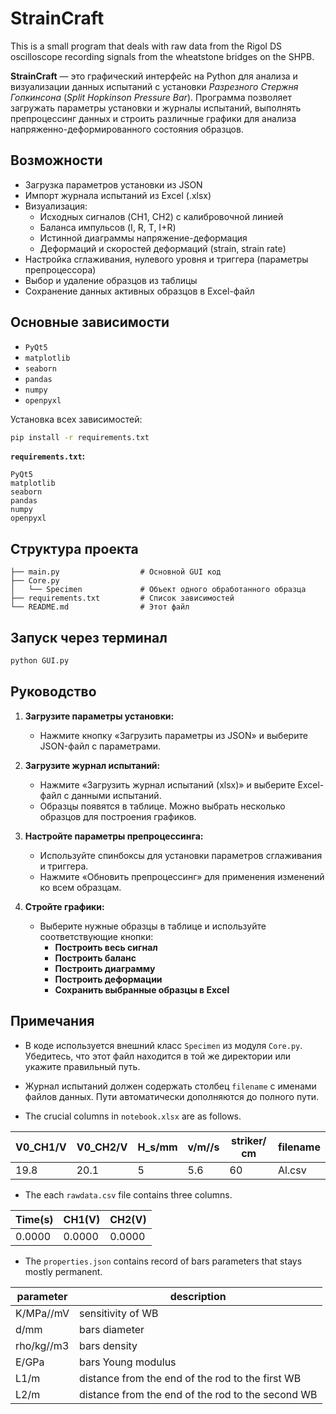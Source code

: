 # StrainCraft
This is a small program that deals with raw data from the Rigol DS oscilloscope recording signals from the wheatstone bridges on the SHPB.

**StrainCraft** — это графический интерфейс на Python для анализа и визуализации данных испытаний с установки *Разрезного Стержня Гопкинсона* (*Split Hopkinson Pressure Bar*). Программа позволяет загружать параметры установки и журналы испытаний, выполнять препроцессинг данных и строить различные графики для анализа напряженно-деформированного состояния образцов.

## Возможности

- Загрузка параметров установки из JSON
- Импорт журнала испытаний из Excel (.xlsx)
- Визуализация:
  - Исходных сигналов (CH1, CH2) с калибровочной линией
  - Баланса импульсов (I, R, T, I+R)
  - Истинной диаграммы напряжение-деформация
  - Деформаций и скоростей деформаций (strain, strain rate)
- Настройка сглаживания, нулевого уровня и триггера (параметры препроцессора)
- Выбор и удаление образцов из таблицы
- Сохранение данных активных образцов в Excel-файл

## Основные зависимости

- `PyQt5`
- `matplotlib`
- `seaborn`
- `pandas`
- `numpy`
- `openpyxl`

Установка всех зависимостей:

```bash
pip install -r requirements.txt
```

**`requirements.txt`:**

```
PyQt5
matplotlib
seaborn
pandas
numpy
openpyxl
```

## Структура проекта

```
├── main.py                  # Основной GUI код
├── Core.py
│   └── Specimen             # Объект одного обработанного образца
├── requirements.txt         # Список зависимостей
└── README.md                # Этот файл
```

## Запуск через терминал

```bash
python GUI.py
```

## Руководство

1. **Загрузите параметры установки:**
   - Нажмите кнопку «Загрузить параметры из JSON» и выберите JSON-файл с параметрами.

2. **Загрузите журнал испытаний:**
   - Нажмите «Загрузить журнал испытаний (xlsx)» и выберите Excel-файл с данными испытаний.
   - Образцы появятся в таблице. Можно выбрать несколько образцов для построения графиков.

3. **Настройте параметры препроцессинга:**
   - Используйте спинбоксы для установки параметров сглаживания и триггера.
   - Нажмите «Обновить препроцессинг» для применения изменений ко всем образцам.

4. **Стройте графики:**
   - Выберите нужные образцы в таблице и используйте соответствующие кнопки:
     - **Построить весь сигнал**
     - **Построить баланс**
     - **Построить диаграмму**
     - **Построить деформации**
     - **Сохранить выбранные образцы в Excel**

## Примечания

- В коде используется внешний класс `Specimen` из модуля `Core.py`. Убедитесь, что этот файл находится в той же директории или укажите правильный путь.
- Журнал испытаний должен содержать столбец `filename` с именами файлов данных. Пути автоматически дополняются до полного пути.

- The crucial columns in `notebook.xlsx` are as follows.

| V0_CH1/V | V0_CH2/V | H_s/mm | v/m//s | striker/сm | filename |
| ---      |  ---     |  ---   | ---    | ---       | ---      |
| 19.8     | 20.1     | 5      | 5.6    | 60        | Al.csv   |

- The each `rawdata.csv` file contains three columns.

| Time(s) | CH1(V) | CH2(V) |
| ---     | ---    | ---    |
| 0.0000  | 0.0000 | 0.0000 |

- The `properties.json` contains record of bars parameters that stays mostly permanent.

| parameter | description                                       |
|---        |---                                                |
|K/MPa//mV  | sensitivity of WB                                 |
|d/mm       | bars diameter                                     |
|rho/kg//m3 | bars density                                      |
|E/GPa      | bars Young modulus                                |
|L1/m       | distance from the end of the rod to the first WB  |
|L2/m       | distance from the end of the rod to the second WB |



